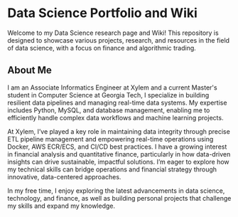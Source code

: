 # Data Science Portfolio and Wiki

Welcome to my Data Science research page and Wiki! This repository is designed to showcase various projects, research, and resources in the field of data science, with a focus on finance and algorithmic trading.

## About Me

I am an Associate Informatics Engineer at Xylem and a current Master's student in Computer Science at Georgia Tech, I specialize in building resilient data pipelines and managing real-time data systems. My expertise includes Python, MySQL, and database management, enabling me to efficiently handle complex data workflows and machine learning projects.

At Xylem, I’ve played a key role in maintaining data integrity through precise ETL pipeline management and empowering real-time operations using Docker, AWS ECR/ECS, and CI/CD best practices. I have a growing interest in financial analysis and quantitative finance, particularly in how data-driven insights can drive sustainable, impactful solutions. I’m eager to explore how my technical skills can bridge operations and financial strategy through innovative, data-centered approaches.

In my free time, I enjoy exploring the latest advancements in data science, technology, and finance, as well as building personal projects that challenge my skills and expand my knowledge.